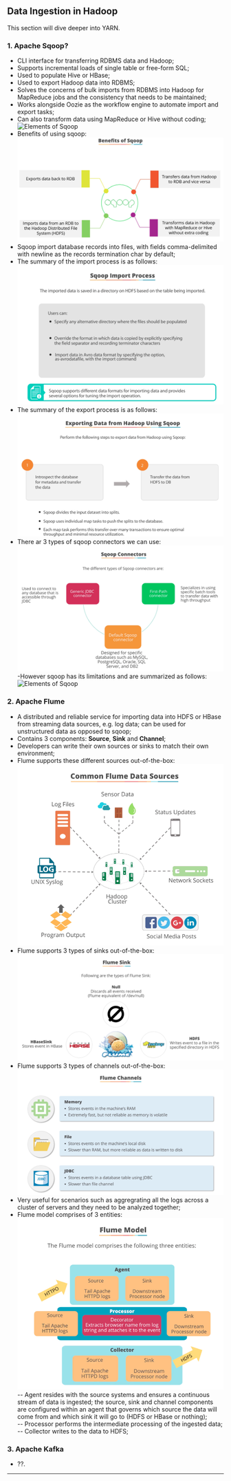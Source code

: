 ## Data Ingestion in Hadoop ##

This section will dive deeper into YARN.

### 1. Apache Sqoop?
- CLI interface for transferring RDBMS data and Hadoop;
- Supports incremental loads of single table or free-form SQL;
- Used to populate Hive or HBase;
- Used to export Hadoop data into RDBMS;
- Solves the concerns of bulk imports from RDBMS into Hadoop for MapReduce jobs and the consistency that needs to be maintained;
- Works alongside Oozie as the workflow engine to automate import and export tasks; 
- Can also transform data using MapReduce or Hive without coding; 
![Elements of Sqoop](./img/sqoop/1-1_why_sqoop.png)
- Benefits of using sqoop:  
![Elements of Sqoop](./img/sqoop/1_2-benefits-of-sqoop.png)
- Sqoop import database records into files, with fields comma-delimited with newline as the records termination char by default;
- The summary of the import process is as follows:  
![Elements of Sqoop](./img/sqoop/1_3-sqoop-import-process.png)
- The summary of the export process is as follows:  
![Elements of Sqoop](./img/sqoop/1_4-sqoop-export-process.png)
- There ar 3 types of sqoop connectors we can use:
![Elements of Sqoop](./img/sqoop/1_5-sqoop-connectors.png)
-However sqoop has its limitations and are summarized as follows:
![Elements of Sqoop](./img/sqoop/1_6-limitations-of-sqoop.png)

### 2. Apache Flume
- A distributed and reliable service for importing data into HDFS or HBase from streaming data sources, e.g. log data; can be used for unstructured data as opposed to sqoop;
- Contains 3 components: **Source**, **Sink** and **Channel**;
- Developers can write their own sources or sinks to match their own environment;
- Flume supports these different sources out-of-the-box:  
![Elements of Sqoop](./img/flume/2_1-flume-data-sources-supported-ootb.png)  
- Flume supports 3 types of sinks out-of-the-box:  
![Elements of Sqoop](./img/flume/2_2-flume-data-sinks-supported-ootb.png)  
- Flume supports 3 types of channels out-of-the-box:  
![Elements of Sqoop](./img/flume/2_3-flume-channels-supported-ootb.png)  
- Very useful for scenarios such as aggregrating all the logs across a cluster of servers and they need to be analyzed together;
- Flume model comprises of 3 entities:  
![Elements of Sqoop](./img/flume/2_4-flume-model.png)  
-- Agent resides with the source systems and ensures a continuous stream of data is ingested; the source, sink and channel components are configured within an agent that governs which source the data will come from and which sink it will go to (HDFS or HBase or nothing);  
-- Processor performs the intermediate processing of the ingested data;  
-- Collector writes to the data to HDFS;  


### 3. Apache Kafka
- ??.
--- 
